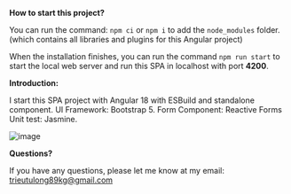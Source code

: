 
**How to start this project?**

You can run the command: 
`npm ci` or `npm i` to add the `node_modules` folder. (which contains all libraries and plugins for this Angular project)

When the installation finishes, you can run the command `npm run start` to start the local web server and run this SPA in localhost with port **4200**.

**Introduction:**

I start this SPA project with Angular 18 with ESBuild and standalone component. 
UI Framework: Bootstrap 5.
Form Component: Reactive Forms
Unit test: Jasmine.

![image](https://github.com/user-attachments/assets/732a6b0a-fb41-4134-ad3e-ee7085b02c95)

**Questions?**

If you have any questions, please let me know at my email: trieutulong89kg@gmail.com
